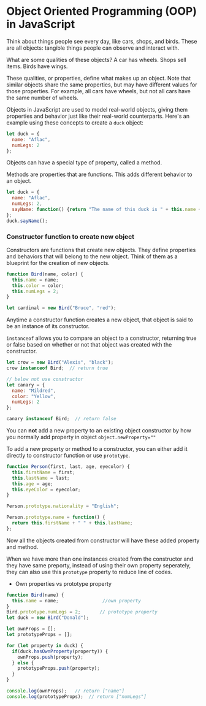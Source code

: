 # Object Oriented Programming (OOP) in JavaScript

Think about things people see every day, like cars, shops, and birds. These are all objects: tangible things people can observe and interact with.

What are some qualities of these objects? A car has wheels. Shops sell items. Birds have wings.

These qualities, or properties, define what makes up an object. Note that similar objects share the same properties, but may have different values for those properties. For example, all cars have wheels, but not all cars have the same number of wheels.

Objects in JavaScript are used to model real-world objects, giving them properties and behavior just like their real-world counterparts. Here's an example using these concepts to create a `duck` object:

```js
let duck = {
  name: "Aflac",
  numLegs: 2
};
```

Objects can have a special type of property, called a method.

Methods are properties that are functions. This adds different behavior to an object.

```js
let duck = {
  name: "Aflac",
  numLegs: 2,
  sayName: function() {return "The name of this duck is " + this.name + ".";}
};
duck.sayName();
```

### Constructor function to create new object

Constructors are functions that create new objects. They define properties and behaviors that will belong to the new object. Think of them as a blueprint for the creation of new objects.

```js
function Bird(name, color) {
  this.name = name;
  this.color = color;
  this.numLegs = 2;
}

let cardinal = new Bird("Bruce", "red");
```

Anytime a constructor function creates a new object, that object is said to be an instance of its constructor.

`instanceof` allows you to compare an object to a constructor, returning true or false based on whether or not that object was created with the constructor.

```js
let crow = new Bird("Alexis", "black");
crow instanceof Bird;  // return true

// below not use constructor
let canary = {
  name: "Mildred",
  color: "Yellow",
  numLegs: 2
};

canary instanceof Bird;  // return false

```

You can **not** add a new property to an existing object constructor by how you normally add property in object `object.newProperty=""`

To add a new property or method to a constructor, you can either add it directly to constructor function or use `prototype`.

```js
function Person(first, last, age, eyecolor) {
  this.firstName = first;
  this.lastName = last;
  this.age = age;
  this.eyeColor = eyecolor;
}

Person.prototype.nationality = "English";

Person.prototype.name = function() {
  return this.firstName + " " + this.lastName;
};
```

Now all the objects created from constructor will have these added property and method.

When we have more than one instances created from the constructor and they have same preporty, instead of using their own property seperately, they can also use this `prototype` property to reduce line of codes.

- Own properties vs prototype property

```js
function Bird(name) {
  this.name = name;                //own property
}
Bird.prototype.numLegs = 2;       // prototype property
let duck = new Bird("Donald");

let ownProps = [];
let prototypeProps = [];

for (let property in duck) {
  if(duck.hasOwnProperty(property)) {
    ownProps.push(property);
  } else {
    prototypeProps.push(property);
  }
}

console.log(ownProps);   // return ["name"]
console.log(prototypeProps);  // return ["numLegs"]
```



































